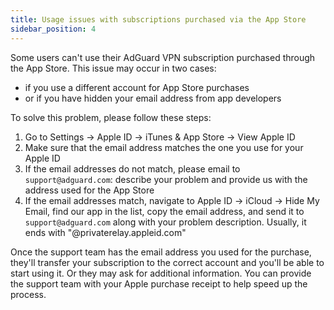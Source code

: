 ```yaml
---
title: Usage issues with subscriptions purchased via the App Store
sidebar_position: 4
---
```


Some users can't use their AdGuard VPN subscription purchased through the App Store. This issue may occur in two cases:

*  if you use a different account for App Store purchases
*  or if you have hidden your email address from app developers

To solve this problem, please follow these steps:

1.  Go to Settings → Apple ID → iTunes & App Store → View Apple ID
2.  Make sure that the email address matches the one you use for your Apple ID
3.  If the email addresses do not match, please email to `support@adguard.com`: describe your problem and provide us with the address used for the App Store
4.  If the email addresses match, navigate to Apple ID → iCloud → Hide My Email, find our app in the list, copy the email address, and send it to `support@adguard.com` along with your problem description. Usually, it ends with "@privaterelay.appleid.com"

Once the support team has the email address you used for the purchase, they'll transfer your subscription to the correct account and you'll be able to start using it. Or they may ask for additional information. You can provide the support team with your Apple purchase receipt to help speed up the process. 
